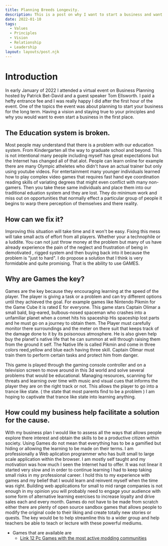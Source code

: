 ```yaml
---
title: Planning Breeds Longevity.
description: This is a post on why I want to start a business and want to prepare for success.
date: 2022-01-10
tags:
  - Values
  - Principles
  - Vision
  - Relationship
  - Leadership
layout: layouts/post.njk
---
```

# Introduction

In early January of 2022 I attended a virtual event on Business Planning hosted by Patrick Bet-David and a guest speaker Tom Ellsworth. I paid a hefty entrance fee and I was really
happy I did after the first hour of the event. One of the topics the event was about planning to start your business for the long term. Having a vision and staying true to your       principles and why you would want to even start a business in the first place. 


## The Education system is broken.


Most people may understand that there is a problem with our education system. From Kindergarten all the way to graduate school and beyond. This is not intentional many people including myself has great expectations but the Internet has changed all of that alot. People can learn online for example there are many Olympic atheletes who didn't have an actual trainer but only using youtube videos. For entertainment many younger individuals learned how to play complex video games that requires fast hand eye coordination reading skills of variating degrees that might even conflict with many non-gamers. Then you take these same individuals and place them into our traditional eduation system and they are lost. They do minimum work and miss out on opportunities that normally effect a particular group of people it begins to warp there perception of themselves and there reality.


## How can we fix it?

  Improving this situation will take time and it won't be easy. Fixing this mess will take small acts of effort from all players. Whether your a technophile or a luddite. You can not just throw money at the problem but many of us have already experience the pain of the neglect and frustration of being in demotivated , rigged system and then buying back into it because the problem is "just to hard". I do propose a solution that I think is very formidable and quite promising. That is the ability to use GAMES. 

## Why are Games the key?


Games are the key because they encouraging learning at the speed of the player. The player is giving a task or a problem and can try different options until they achieved the goal. For example games like Nintendo Pikmin for the Game Cube it is rated E for everyone. This game stars Captain Olimar a small bald, big-eared, bulbous-nosed spaceman who crashes into a unfamiliar planet when a comet hits his spaceship His  spaceship  lost parts and he must go on a journey to obtain them. The Player must carefully monitor there surroundings and the meter on there suit  that keeps track of the damage done to it by its poisonous atmosphere. He is also given help buy the planet's native life that he can summon at will through raising them from the ground it self. The Native life is called Pikmin and come in three colors reed,yellow and blue each having three skill. Captain Olimar must train them to perform certain tasks and protect him from danger. 

This game is played through the gaming console controller and on a television screen to move around in this 3d world and solve several problems that would be educational. Managing resources, scanning for threats and learning over time with music and visual cues that informs the player they are on the right track or not. This allows the player to go into a trance like state. ( the state that most parents find to be a problem ) I am hoping to captivate that trance like state into learning  anything.

## How could my business help facilitate a solution for the cause.

With my business plan I would like to assess all the ways that allows people explore there interest and obtain the skills to be a productive citizen within society. Using Games do not mean that everything has to be a gamified but hiding or allowing the learning to be made on their terms. I am professionally a Web aplication programmer who has built small to large scale application within the browser. I am mostly self taught and my motivation was how much I seen the Internet had to offer. It was not linear it started very slow and in order to continue learning I had to keep taking small risks in my professional career. I hold this to my experience with games and my belief that I would learn and reinvent myself when the time was right. Building web applications for small to mid range companies is not enough in my opinion you will probably need to engage your audience with some form of alternative learning exercises to increase loyalty and drive sales each and every month. Games do not have to be made from scratch either there are plenty of open source sandbox games that allows people to modify the original code to their liking and create totally new stories or quests. The key would be to help streamline this to a wider group and help teachers be able to teach or lecture with these powerful mediums.

- Games that are available are
  - [Link 12 Pc Games with the most active modding communities](https://www.thegamer.com/pc-games-active-modding-communities/)



